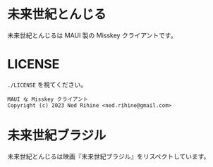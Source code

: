 # 未来世紀とんじる

未来世紀とんじるは MAUI 製の Misskey クライアントです。


# LICENSE

`./LICENSE` を視てください。

    MAUI な Misskey クライアント
    Copyright (c) 2023 Ned Rihine <ned.rihine@gmail.com>

# 未来世紀ブラジル

未来世紀とんじるは映画『未来世紀ブラジル』をリスペクトしています。
